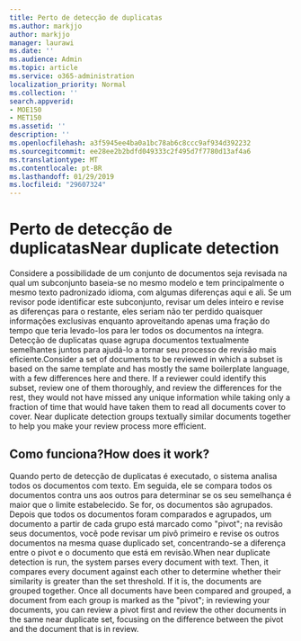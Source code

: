 ```yaml
---
title: Perto de detecção de duplicatas
ms.author: markjjo
author: markjjo
manager: laurawi
ms.date: ''
ms.audience: Admin
ms.topic: article
ms.service: o365-administration
localization_priority: Normal
ms.collection: ''
search.appverid:
- MOE150
- MET150
ms.assetid: ''
description: ''
ms.openlocfilehash: a3f5945ee4ba0a1bc78ab6c8ccc9af934d392232
ms.sourcegitcommit: ee28ee2b2bdfd049333c2f495d7f7780d13af4a6
ms.translationtype: MT
ms.contentlocale: pt-BR
ms.lasthandoff: 01/29/2019
ms.locfileid: "29607324"
---
```

# <a name="near-duplicate-detection"></a><span data-ttu-id="1baf9-102">Perto de detecção de duplicatas</span><span class="sxs-lookup"><span data-stu-id="1baf9-102">Near duplicate detection</span></span>

<span data-ttu-id="1baf9-p101">Considere a possibilidade de um conjunto de documentos seja revisada na qual um subconjunto baseia-se no mesmo modelo e tem principalmente o mesmo texto padronizado idioma, com algumas diferenças aqui e ali. Se um revisor pode identificar este subconjunto, revisar um deles inteiro e revise as diferenças para o restante, eles seriam não ter perdido quaisquer informações exclusivas enquanto aproveitando apenas uma fração do tempo que teria levado-los para ler todos os documentos na íntegra. Detecção de duplicatas quase agrupa documentos textualmente semelhantes juntos para ajudá-lo a tornar seu processo de revisão mais eficiente.</span><span class="sxs-lookup"><span data-stu-id="1baf9-p101">Consider a set of documents to be reviewed in which a subset is based on the same template and has mostly the same boilerplate language, with a few differences here and there. If a reviewer could identify this subset, review one of them thoroughly, and review the differences for the rest, they would not have missed any unique information while taking only a fraction of time that would have taken them to read all documents cover to cover. Near duplicate detection groups textually similar documents together to help you make your review process more efficient.</span></span>

## <a name="how-does-it-work"></a><span data-ttu-id="1baf9-106">Como funciona?</span><span class="sxs-lookup"><span data-stu-id="1baf9-106">How does it work?</span></span>

<span data-ttu-id="1baf9-p102">Quando perto de detecção de duplicatas é executado, o sistema analisa todos os documentos com texto. Em seguida, ele se compara todos os documentos contra uns aos outros para determinar se os seu semelhança é maior que o limite estabelecido. Se for, os documentos são agrupados. Depois que todos os documentos foram comparados e agrupados, um documento a partir de cada grupo está marcado como "pivot"; na revisão seus documentos, você pode revisar um pivô primeiro e revise os outros documentos na mesma quase duplicado set, concentrando-se a diferença entre o pivot e o documento que está em revisão.</span><span class="sxs-lookup"><span data-stu-id="1baf9-p102">When near duplicate detection is run, the system parses every document with text. Then, it compares every document against each other to determine whether their similarity is greater than the set threshold. If it is, the documents are grouped together. Once all documents have been compared and grouped, a document from each group is marked as the "pivot"; in reviewing your documents, you can review a pivot first and review the other documents in the same near duplicate set, focusing on the difference between the pivot and the document that is in review.</span></span>